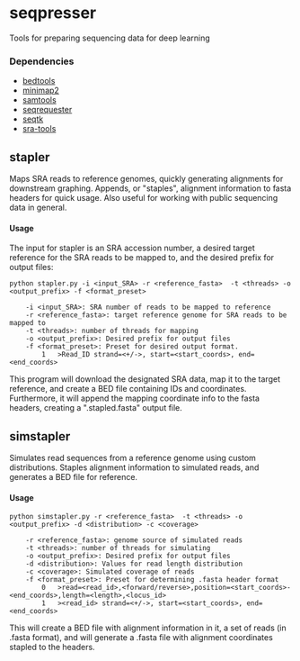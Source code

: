 # seqpresser
Tools for preparing sequencing data for deep learning

### Dependencies
- [bedtools](https://github.com/arq5x/bedtools2)
- [minimap2](https://github.com/lh3/minimap2)
- [samtools](https://github.com/samtools/samtools)
- [seqrequester](https://github.com/marbl/seqrequester)
- [seqtk](https://github.com/lh3/seqtk)
- [sra-tools](https://github.com/ncbi/sra-tools)



## stapler 
Maps SRA reads to reference genomes, quickly generating alignments for downstream graphing.  Appends, or "staples", alignment information to fasta headers for quick usage.  Also useful for working with public sequencing data in general.

#### Usage

The input for stapler is an SRA accession number, a desired target reference for the SRA reads to be mapped to,
and the desired prefix for output files:

```
python stapler.py -i <input_SRA> -r <reference_fasta>  -t <threads> -o <output_prefix> -f <format_preset>

	-i <input_SRA>: SRA number of reads to be mapped to reference
	-r <reference_fasta>: target reference genome for SRA reads to be mapped to
	-t <threads>: number of threads for mapping
	-o <output_prefix>: Desired prefix for output files
	-f <format_preset>: Preset for desired output format.
		1	>Read_ID strand=<+/->, start=<start_coords>, end=<end_coords> 
```

This program will download the designated SRA data, map it to the target reference, and create a BED file containing
IDs and coordinates.  Furthermore, it will append the mapping coordinate info to the fasta headers, creating a 
".stapled.fasta" output file.


## simstapler
Simulates read sequences from a reference genome using custom distributions. Staples alignment information to simulated reads, and generates a BED file for reference.

#### Usage

```
python simstapler.py -r <reference_fasta>  -t <threads> -o <output_prefix> -d <distribution> -c <coverage>

	-r <reference_fasta>: genome source of simulated reads
	-t <threads>: number of threads for simulating
	-o <output_prefix>: Desired prefix for output files
	-d <distribution>: Values for read length distribution
	-c <coverage>: Simulated coverage of reads
	-f <format_preset>: Preset for determining .fasta header format
		0	>read=<read_id>,<forward/reverse>,position=<start_coords>-<end_coords>,length=<length>,<locus_id>
		1	><read_id> strand=<+/->, start=<start_coords>, end=<end_coords>
```

This will create a BED file with alignment information in it, a set of reads (in .fasta format), and will generate a .fasta file with alignment coordinates stapled to the headers.
